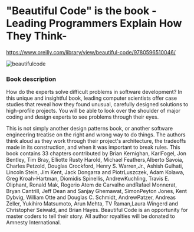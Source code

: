 # "Beautiful Code" is the book -Leading Programmers Explain How They Think-
https://www.oreilly.com/library/view/beautiful-code/9780596510046/

![beautifulcode](https://learning.oreilly.com/library/cover/9780596510046/250w/)

### Book description
How do the experts solve difficult problems in software development? In this unique and insightful book, leading computer scientists offer case studies that reveal how they found unusual, carefully designed solutions to high-profile projects. You will be able to look over the shoulder of major coding and design experts to see problems through their eyes.

This is not simply another design patterns book, or another software engineering treatise on the right and wrong way to do things. The authors think aloud as they work through their project's architecture, the tradeoffs made in its construction, and when it was important to break rules.
This book contains 33 chapters contributed by Brian Kernighan, KarlFogel, Jon Bentley, Tim Bray, Elliotte Rusty Harold, Michael Feathers,Alberto Savoia, Charles Petzold, Douglas Crockford, Henry S. Warren,Jr., Ashish Gulhati, Lincoln Stein, Jim Kent, Jack Dongarra and PiotrLuszczek, Adam Kolawa, Greg Kroah-Hartman, Diomidis Spinellis, AndrewKuchling, Travis E. Oliphant, Ronald Mak, Rogerio Atem de Carvalho andRafael Monnerat, Bryan Cantrill, Jeff Dean and Sanjay Ghemawat, SimonPeyton Jones, Kent Dybvig, William Otte and Douglas C. Schmidt, AndrewPatzer, Andreas Zeller, Yukihiro Matsumoto, Arun Mehta, TV Raman,Laura Wingerd and Christopher Seiwald, and Brian Hayes.
Beautiful Code is an opportunity for master coders to tell their story. All author royalties will be donated to Amnesty International.


